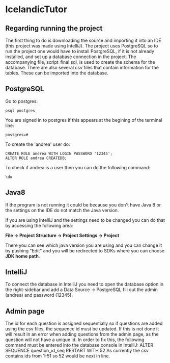 # IcelandicTutor


## Regarding running the project

The first thing to do is downloading the source and importing it into an IDE 
(this project was made using IntelliJ). The project uses PostgreSQL so to run
the project one would have to install PostgreSQL, if it is not already installed,
and set up a database connection in the project. The accompanying file,
script_final.sql, is used to create the schema for the database. There are also
several csv files that contain information for the tables. These can be imported
into the database. 
 
## PostgreSQL


Go to postgres:

<pre><code>psql postgres
</code></pre>


You are signed in to postgres if this appears at the begining of the terminal line:


<pre><code>postgres=#
</code></pre>


To create the 'andrea' user do:


<pre><code>CREATE ROLE andrea WITH LOGIN PASSWORD '12345';
ALTER ROLE andrea CREATEDB;
</code></pre>

To check if andrea is a user then you can do the following command:

<pre><code>\du
</code></pre>

## Java8

If the program is not running it could be because you don't have Java 8 or the
settings on the IDE do not match the Java version.

If you are using IntelliJ and the settings need to be changed you can do that by
accessing the following area:

**File -> Project Structure -> Project Settings -> Project**

There you can see which java version you are using and you can change it by pushing
"Edit" and you will be redirected to SDKs where you can choose **JDK home path**.


## IntelliJ

To connect the database in IntelliJ you need to open the database option in the
right-sidebar and add a Data Source -> PostgreSQL fill out the admin (andrea) and
password (12345).

## Admin page

The id for each question is assigned sequentially so if questions are added using the csv files, the sequence id must be updated. If this is not done it will result in an error when adding questions from the admin page, as the question will not have a unique id. In order to fix this, the following command must be entered into the database console in IntelliJ: 
ALTER SEQUENCE question_id_seq RESTART WITH 52
As currently the csv contains ids from 1-51 so 52 would be next in line.
